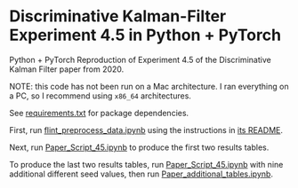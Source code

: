 # Discriminative Kalman-Filter Experiment 4.5 in Python + PyTorch
Python + PyTorch Reproduction of Experiment 4.5 of the Discriminative Kalman Filter paper from 2020.

NOTE: this code has not been run on a Mac architecture. I ran everything on a PC, so I recommend using `x86_64` architectures.

See [requirements.txt](requirements.txt) for package dependencies.

First, run [flint_preprocess_data.ipynb](flint-data-preprocessing/flint_preprocess_data.ipynb) using the instructions in [its README](flint-data-preprocessing/README.md).

Next, run [Paper_Script_45.ipynb](Paper_Script_45.ipynb) to produce the first two results tables.

To produce the last two results tables, run [Paper_Script_45.ipynb](Paper_Script_45.ipynb) with nine additional different seed values, then run [Paper_additional_tables.ipynb](Paper_additional_tables.ipynb).
